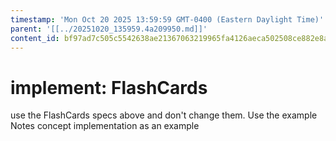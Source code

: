 ```yaml
---
timestamp: 'Mon Oct 20 2025 13:59:59 GMT-0400 (Eastern Daylight Time)'
parent: '[[../20251020_135959.4a209950.md]]'
content_id: bf97ad7c505c5542638ae21367063219965fa4126aeca502508ce882e8abd366
---
```


# implement: FlashCards

use the FlashCards specs above and don't change them. Use the example Notes concept implementation as an example
